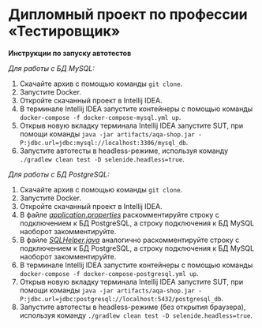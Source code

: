 # Дипломный проект по профессии «Тестировщик»
**Инструкции по запуску автотестов**

*Для работы с БД MySQL:*
1. Скачайте архив с помощью команды `git clone`.
2. Запустите Docker.
3. Откройте скачанный проект в Intellij IDEA.
4. В терминале Intellij IDEA запустите контейнеры с помощью команды `docker-compose -f docker-compose-mysql.yml up`.
5. Открыв новую вкладку терминала Intellij IDEA запустите SUT, при помощи команды `java -jar artifacts/aqa-shop.jar -P:jdbc.url=jdbc:mysql://localhost:3306/mysql_db`.
6. Запустите автотесты в headless-режиме, используя команду `./gradlew clean test -D selenide.headless=true`.

*Для работы с БД PostgreSQL:*
1. Скачайте архив с помощью команды `git clone`.
2. Запустите Docker.
3. Откройте скачанный проект в Intellij IDEA.
4. В файле [*application.properties*](https://github.com/julyy5/DiplomaQA/blob/main/application.properties) раскомментируйте строку с подключением к БД PostgreSQL, а строку подключения к БД MySQL наоборот закомментируйте.
5. В файле [*SQLHelper.java*](https://github.com/julyy5/DiplomaQA/blob/main/src/test/java/data/SQLHelper.java) аналогично раскомментируйте строку с подключением к БД PostgreSQL, а строку подключения к БД MySQL наоборот закомментируйте.
6. В терминале Intellij IDEA запустите контейнеры с помощью команды `docker-compose -f docker-compose-postgresql.yml up`.
8. Открыв новую вкладку терминала Intellij IDEA запустите SUT, при помощи команды `java -jar artifacts/aqa-shop.jar -P:jdbc.url=jdbc:postgresql://localhost:5432/postgresql_db`.
9. Запустите автотесты в headless-режиме (без открытия браузера), используя команду `./gradlew clean test -D selenide.headless=true`.

